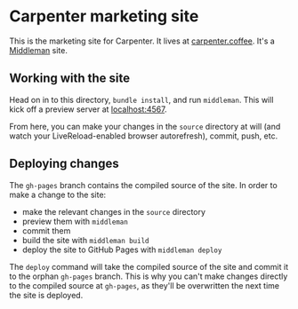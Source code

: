 # Carpenter marketing site

This is the marketing site for Carpenter. It lives at [carpenter.coffee](http://carpenter.coffee). It's a [Middleman](https://middlemanapp.com/) site.

## Working with the site

Head on in to this directory, `bundle install`, and run `middleman`. This will kick off a preview server at [localhost:4567](http://localhost:4567).

From here, you can make your changes in the `source` directory at will (and watch your LiveReload-enabled browser autorefresh), commit, push, etc.

## Deploying changes

The `gh-pages` branch contains the compiled source of the site. In order to make a change to the site:

* make the relevant changes in the `source` directory
* preview them with `middleman`
* commit them
* build the site with `middleman build`
* deploy the site to GitHub Pages with `middleman deploy`

The `deploy` command will take the compiled source of the site and commit it to the orphan `gh-pages` branch. This is why you can't make changes directly to the compiled source at `gh-pages`, as they'll be overwritten the next time the site is deployed.

